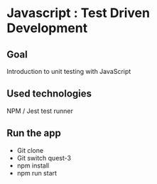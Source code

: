 # Javascript : Test Driven Development

## Goal
Introduction to unit testing with JavaScript

## Used technologies
NPM / Jest test runner

## Run the app
- Git clone
- Git switch quest-3
- npm install 
- npm run start
